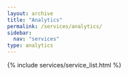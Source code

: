 ```yaml
---
layout: archive
title: "Analytics"
permalink: /services/analytics/
sidebar:
  nav: "services"
type: analytics
---
```


{% include services/service_list.html %}
